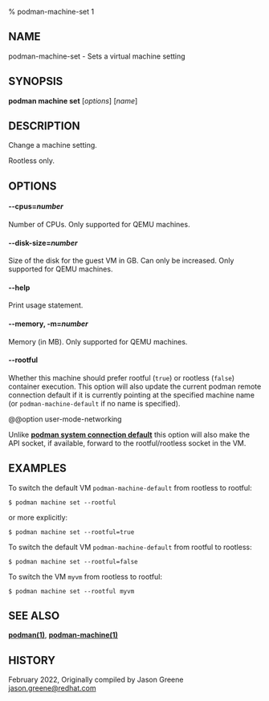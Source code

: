 % podman-machine-set 1

## NAME

podman\-machine\-set - Sets a virtual machine setting

## SYNOPSIS

**podman machine set** [*options*] [*name*]

## DESCRIPTION

Change a machine setting.

Rootless only.

## OPTIONS

#### **--cpus**=_number_

Number of CPUs.
Only supported for QEMU machines.

#### **--disk-size**=_number_

Size of the disk for the guest VM in GB.
Can only be increased. Only supported for QEMU machines.

#### **--help**

Print usage statement.

#### **--memory**, **-m**=_number_

Memory (in MB).
Only supported for QEMU machines.

#### **--rootful**

Whether this machine should prefer rootful (`true`) or rootless (`false`)
container execution. This option will also update the current podman
remote connection default if it is currently pointing at the specified
machine name (or `podman-machine-default` if no name is specified).

@@option user-mode-networking

Unlike [**podman system connection default**](podman-system/podman-system-connection/podman-system-connection-default.md)
this option will also make the API socket, if available, forward to the rootful/rootless
socket in the VM.

## EXAMPLES

To switch the default VM `podman-machine-default` from rootless to rootful:

```
$ podman machine set --rootful
```

or more explicitly:

```
$ podman machine set --rootful=true
```

To switch the default VM `podman-machine-default` from rootful to rootless:

```
$ podman machine set --rootful=false
```

To switch the VM `myvm` from rootless to rootful:

```
$ podman machine set --rootful myvm
```

## SEE ALSO

**[podman(1)](podman.md)**, **[podman-machine(1)](podman-machine/podman-machine.md)**

## HISTORY

February 2022, Originally compiled by Jason Greene <jason.greene@redhat.com>
